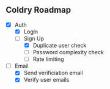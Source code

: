 ## Coldry Roadmap

- [x] Auth
  - [x] Login
  - [ ] Sign Up
    - [x] Duplicate user check
    - [ ] Password complexity check
    - [ ] Rate limiting
- [ ] Email
  - [x] Send verificiation email
  - [x] Verify user emails
